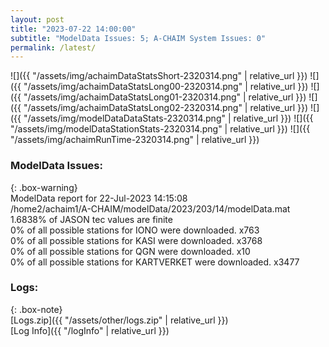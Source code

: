 ```yaml
---
layout: post
title: "2023-07-22 14:00:00"
subtitle: "ModelData Issues: 5; A-CHAIM System Issues: 0"
permalink: /latest/
---
```


![]({{ "/assets/img/achaimDataStatsShort-2320314.png" | relative_url }})
![]({{ "/assets/img/achaimDataStatsLong00-2320314.png" | relative_url }})
![]({{ "/assets/img/achaimDataStatsLong01-2320314.png" | relative_url }})
![]({{ "/assets/img/achaimDataStatsLong02-2320314.png" | relative_url }})
![]({{ "/assets/img/modelDataDataStats-2320314.png" | relative_url }})
![]({{ "/assets/img/modelDataStationStats-2320314.png" | relative_url }})
![]({{ "/assets/img/achaimRunTime-2320314.png" | relative_url }})


### ModelData Issues:  
  
{: .box-warning}  
 ModelData report for 22-Jul-2023 14:15:08   
 /home2/achaim1/A-CHAIM/modelData/2023/203/14/modelData.mat   
 1.6838% of JASON tec values are finite   
 0% of all possible stations for IONO were downloaded. x763   
 0% of all possible stations for KASI were downloaded. x3768   
 0% of all possible stations for QGN were downloaded. x10   
 0% of all possible stations for KARTVERKET were downloaded. x3477   
  


### Logs:  
  
{: .box-note}  
[Logs.zip]({{ "/assets/other/logs.zip" | relative_url }})  
[Log Info]({{ "/logInfo" | relative_url }})  
